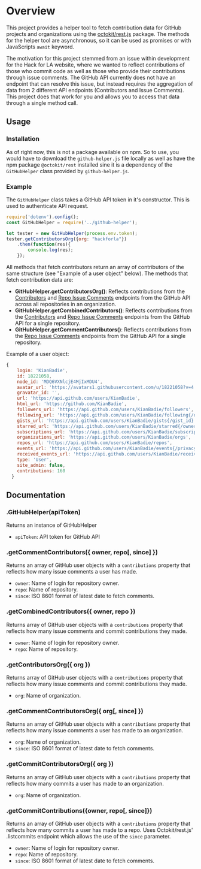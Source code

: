 # Overview

This project provides a helper tool to fetch contribution data for GitHub projects and organizations using the [octokit/rest.js](https://octokit.github.io/rest.js/v18/) package. The methods for the helper tool are asynchronous, so it can be used as promises or with JavaScripts `await` keyword.

The motivation for this project stemmed from an issue within development for the Hack for LA website, where we wanted to reflect contributions of those who commit code as well as those who provide their contributions through issue comments. The GitHub API currently does not have an endpoint that can resolve this issue, but instead requires the aggregation of data from 2 different API endpoints (Contributors and Issue Comments). This project does that work for you and allows you to access that data through a single method call.

## Usage
### Installation
As of right now, this is not a package available on npm. So to use, you would have to download the `github-helper.js` file locally as well as have the npm package `@octokit/rest` installed sine it is a dependency of the `GitHubHelper` class provided by `github-helper.js`.

### Example
The `GitHubHelper` class takes a GitHub API token in it's constructor. This is used to authenticate API request.

```javascript
require('dotenv').config();
const GitHubHelper = require('../github-helper');

let tester = new GitHubHelper(process.env.token);
tester.getContributorsOrg({org: "hackforla"})
    .then(function(res){
        console.log(res);
    });
```

All methods that fetch contributors return an array of contributors of the same structure (see "Example of a user object" below). The methods that fetch contribution data are:
- **GitHubHelper.getContributorsOrg()**: Reflects contributions from the [Contributors](https://developer.github.com/v3/repos/#list-repository-contributors) and [Repo Issue Comments](https://developer.github.com/v3/issues/comments/#list-issue-comments-for-a-repository) endpoints from the GitHub API across all repositories in an organization.
- **GitHubHelper.getCombinedContributors()**: Reflects contributions from the [Contributors](https://developer.github.com/v3/repos/#list-repository-contributors) and [Repo Issue Comments](https://developer.github.com/v3/issues/comments/#list-issue-comments-for-a-repository) endpoints from the GitHub API for a single repository.
- **GitHubHelper.getCommentContributors()**: Reflects contributions from the [Repo Issue Comments](https://developer.github.com/v3/issues/comments/#list-issue-comments-for-a-repository) endpoints from the GitHub API for a single repository.

Example of a user object: 
```javascript
{
    login: 'KianBadie',
    id: 18221058,
    node_id: 'MDQ6VXNlcjE4MjIxMDU4',
    avatar_url: 'https://avatars1.githubusercontent.com/u/18221058?v=4',
    gravatar_id: '',
    url: 'https://api.github.com/users/KianBadie',
    html_url: 'https://github.com/KianBadie',
    followers_url: 'https://api.github.com/users/KianBadie/followers',
    following_url: 'https://api.github.com/users/KianBadie/following{/other_user}',
    gists_url: 'https://api.github.com/users/KianBadie/gists{/gist_id}',
    starred_url: 'https://api.github.com/users/KianBadie/starred{/owner}{/repo}',
    subscriptions_url: 'https://api.github.com/users/KianBadie/subscriptions',
    organizations_url: 'https://api.github.com/users/KianBadie/orgs',
    repos_url: 'https://api.github.com/users/KianBadie/repos',
    events_url: 'https://api.github.com/users/KianBadie/events{/privacy}',
    received_events_url: 'https://api.github.com/users/KianBadie/received_events',
    type: 'User',
    site_admin: false,
    contributions: 160
  }
```

## Documentation
### .GitHubHelper(apiToken)
Returns an instance of GitHubHelper
- `apiToken`: API token for GitHub API
### .getCommentContributors({ owner, repo[, since] })
Returns an array of GitHub user objects with a `contributions` property that reflects how many issue comments a user has made.
- `owner`: Name of login for repository owner.
- `repo`: Name of repository.
- `since`: ISO 8601 format of latest date to fetch comments.

### .getCombinedContributors({ owner, repo })
Returns array of GitHub user objects with a `contributions` property that reflects how many issue comments and commit contributions they made.
- `owner`: Name of login for repository owner.
- `repo`: Name of repository.

### .getContributorsOrg({ org })
Returns array of GitHub user objects with a `contributions` property that reflects how many issue comments and commit contributions they made.
- `org`: Name of organization.

### .getCommentContributorsOrg({ org[, since] })
Returns an array of GitHub user objects with a `contributions` property that reflects how many issue comments a user has made to an organization.
- `org`: Name of organization.
- `since`: ISO 8601 format of latest date to fetch comments.

### .getCommitContributorsOrg({ org })
Returns an array of GitHub user objects with a `contributions` property that reflects how many commits a user has made to an organization.
- `org`: Name of organization.

### .getCommitContributions({owner, repo[, since]})
Returns an array of GitHub user objects with a `contributions` property that reflects how many commits a user has made to a repo. Uses Octokit/rest.js' .listcommits endpoint which allows the use of the `since` parameter.
- `owner`: Name of login for repository owner.
- `repo`: Name of repository.
- `since`: ISO 8601 format of latest date to fetch comments.
